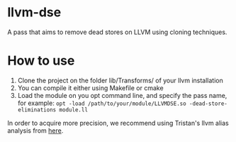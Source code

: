 llvm-dse
========

A pass that aims to remove dead stores on LLVM using cloning techniques.

How to use
==========

1. Clone the project on the folder lib/Transforms/ of your llvm installation
2. You can compile it either using Makefile or cmake
3. Load the module on you opt command line, and specify the pass name, for example: `opt -load /path/to/your/module/LLVMDSE.so -dead-store-eliminations module.ll`

In order to acquire more precision, we recommend using Tristan's llvm alias analysis from [here](https://github.com/TristanSchmelcher/llvm-andersen).

